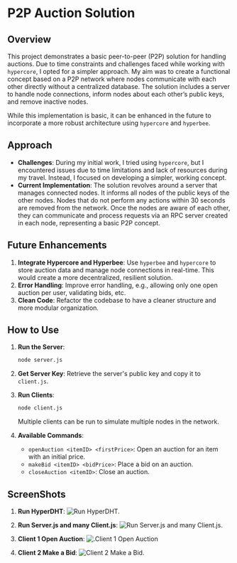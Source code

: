 # P2P Auction Solution

## Overview
This project demonstrates a basic peer-to-peer (P2P) solution for handling auctions. Due to time constraints and challenges faced while working with `hypercore`, I opted for a simpler approach. My aim was to create a functional concept based on a P2P network where nodes communicate with each other directly without a centralized database. The solution includes a server to handle node connections, inform nodes about each other’s public keys, and remove inactive nodes.

While this implementation is basic, it can be enhanced in the future to incorporate a more robust architecture using `hypercore` and `hyperbee`.

## Approach
- **Challenges**: During my initial work, I tried using `hypercore`, but I encountered issues due to time limitations and lack of resources during my travel. Instead, I focused on developing a simpler, working concept.
- **Current Implementation**: The solution revolves around a server that manages connected nodes. It informs all nodes of the public keys of the other nodes. Nodes that do not perform any actions within 30 seconds are removed from the network. Once the nodes are aware of each other, they can communicate and process requests via an RPC server created in each node, representing a basic P2P concept.

## Future Enhancements
1. **Integrate Hypercore and Hyperbee**: Use `hyperbee` and `hypercore` to store auction data and manage node connections in real-time. This would create a more decentralized, resilient solution.
2. **Error Handling**: Improve error handling, e.g., allowing only one open auction per user, validating bids, etc.
3. **Clean Code**: Refactor the codebase to have a cleaner structure and more modular organization.

## How to Use
1. **Run the Server**:
   ```bash
   node server.js
   ```
2. **Get Server Key**: Retrieve the server's public key and copy it to `client.js`.
3. **Run Clients**:
   ```bash
   node client.js
   ```
   Multiple clients can be run to simulate multiple nodes in the network.

4. **Available Commands**:
   - `openAuction <itemID> <firstPrice>`: Open an auction for an item with an initial price.
   - `makeBid <itemID> <bidPrice>`: Place a bid on an auction.
   - `closeAuction <itemID>`: Close an auction.

## ScreenShots
1. **Run HyperDHT**:
![Run HyperDHT.](https://firebasestorage.googleapis.com/v0/b/mahmoudosplatform.appspot.com/o/tether-test%2FScreenshot%202024-10-04%20at%205.35.38%E2%80%AFPM.png?alt=media&token=af611e0a-096b-4287-9402-84eb428299c3)
2. **Run Server.js and many Client.js**:
![Run Server.js and many Client.js.](https://firebasestorage.googleapis.com/v0/b/mahmoudosplatform.appspot.com/o/tether-test%2FScreenshot%202024-10-04%20at%205.36.23%E2%80%AFPM.png?alt=media&token=c7cb2063-8535-4ef1-8262-2b4316f184ce)

3. **Client 1 Open Auction**:
![.Client 1 Open Auction](https://firebasestorage.googleapis.com/v0/b/mahmoudosplatform.appspot.com/o/tether-test%2FScreenshot%202024-10-04%20at%205.37.21%E2%80%AFPM.png?alt=media&token=fbec7573-d705-4446-9ba6-52facac82810)

4. **Client 2 Make a Bid**:
![Client 2 Make a Bid.](https://firebasestorage.googleapis.com/v0/b/mahmoudosplatform.appspot.com/o/tether-test%2FScreenshot%202024-10-04%20at%205.38.25%E2%80%AFPM.png?alt=media&token=d2382587-2807-4572-9880-adfeba1abc2e)
